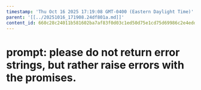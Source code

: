 ```yaml
---
timestamp: 'Thu Oct 16 2025 17:19:08 GMT-0400 (Eastern Daylight Time)'
parent: '[[../20251016_171908.24df801a.md]]'
content_id: 660c28c24011b581602ba7af83f0d03c1ed50d75e1cd75d69986c2e4eddbb5ae
---
```


# prompt: please do not return error strings, but rather raise errors with the promises.
